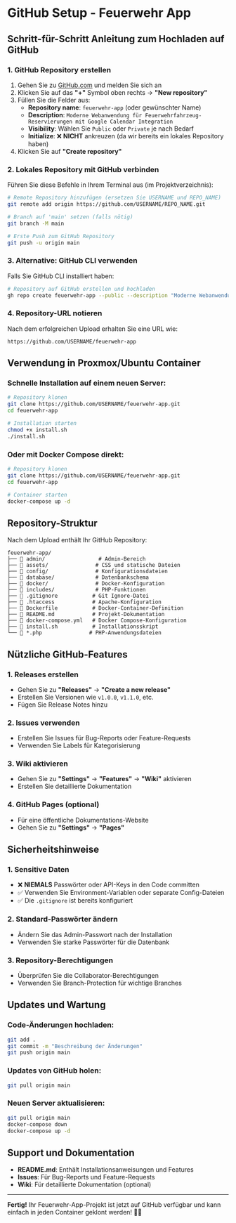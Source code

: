 # GitHub Setup - Feuerwehr App

## Schritt-für-Schritt Anleitung zum Hochladen auf GitHub

### 1. GitHub Repository erstellen

1. Gehen Sie zu [GitHub.com](https://github.com) und melden Sie sich an
2. Klicken Sie auf das **"+"** Symbol oben rechts → **"New repository"**
3. Füllen Sie die Felder aus:
   - **Repository name**: `feuerwehr-app` (oder gewünschter Name)
   - **Description**: `Moderne Webanwendung für Feuerwehrfahrzeug-Reservierungen mit Google Calendar Integration`
   - **Visibility**: Wählen Sie `Public` oder `Private` je nach Bedarf
   - **Initialize**: ❌ **NICHT** ankreuzen (da wir bereits ein lokales Repository haben)
4. Klicken Sie auf **"Create repository"**

### 2. Lokales Repository mit GitHub verbinden

Führen Sie diese Befehle in Ihrem Terminal aus (im Projektverzeichnis):

```bash
# Remote Repository hinzufügen (ersetzen Sie USERNAME und REPO_NAME)
git remote add origin https://github.com/USERNAME/REPO_NAME.git

# Branch auf 'main' setzen (falls nötig)
git branch -M main

# Erste Push zum GitHub Repository
git push -u origin main
```

### 3. Alternative: GitHub CLI verwenden

Falls Sie GitHub CLI installiert haben:

```bash
# Repository auf GitHub erstellen und hochladen
gh repo create feuerwehr-app --public --description "Moderne Webanwendung für Feuerwehrfahrzeug-Reservierungen mit Google Calendar Integration" --source=. --remote=origin --push
```

### 4. Repository-URL notieren

Nach dem erfolgreichen Upload erhalten Sie eine URL wie:
```
https://github.com/USERNAME/feuerwehr-app
```

## Verwendung in Proxmox/Ubuntu Container

### Schnelle Installation auf einem neuen Server:

```bash
# Repository klonen
git clone https://github.com/USERNAME/feuerwehr-app.git
cd feuerwehr-app

# Installation starten
chmod +x install.sh
./install.sh
```

### Oder mit Docker Compose direkt:

```bash
# Repository klonen
git clone https://github.com/USERNAME/feuerwehr-app.git
cd feuerwehr-app

# Container starten
docker-compose up -d
```

## Repository-Struktur

Nach dem Upload enthält Ihr GitHub Repository:

```
feuerwehr-app/
├── 📁 admin/                 # Admin-Bereich
├── 📁 assets/               # CSS und statische Dateien
├── 📁 config/               # Konfigurationsdateien
├── 📁 database/             # Datenbankschema
├── 📁 docker/               # Docker-Konfiguration
├── 📁 includes/             # PHP-Funktionen
├── 📄 .gitignore           # Git Ignore-Datei
├── 📄 .htaccess            # Apache-Konfiguration
├── 📄 Dockerfile           # Docker-Container-Definition
├── 📄 README.md            # Projekt-Dokumentation
├── 📄 docker-compose.yml   # Docker Compose-Konfiguration
├── 📄 install.sh           # Installationsskript
└── 📄 *.php               # PHP-Anwendungsdateien
```

## Nützliche GitHub-Features

### 1. Releases erstellen
- Gehen Sie zu **"Releases"** → **"Create a new release"**
- Erstellen Sie Versionen wie `v1.0.0`, `v1.1.0`, etc.
- Fügen Sie Release Notes hinzu

### 2. Issues verwenden
- Erstellen Sie Issues für Bug-Reports oder Feature-Requests
- Verwenden Sie Labels für Kategorisierung

### 3. Wiki aktivieren
- Gehen Sie zu **"Settings"** → **"Features"** → **"Wiki"** aktivieren
- Erstellen Sie detaillierte Dokumentation

### 4. GitHub Pages (optional)
- Für eine öffentliche Dokumentations-Website
- Gehen Sie zu **"Settings"** → **"Pages"**

## Sicherheitshinweise

### 1. Sensitive Daten
- ❌ **NIEMALS** Passwörter oder API-Keys in den Code committen
- ✅ Verwenden Sie Environment-Variablen oder separate Config-Dateien
- ✅ Die `.gitignore` ist bereits konfiguriert

### 2. Standard-Passwörter ändern
- Ändern Sie das Admin-Passwort nach der Installation
- Verwenden Sie starke Passwörter für die Datenbank

### 3. Repository-Berechtigungen
- Überprüfen Sie die Collaborator-Berechtigungen
- Verwenden Sie Branch-Protection für wichtige Branches

## Updates und Wartung

### Code-Änderungen hochladen:
```bash
git add .
git commit -m "Beschreibung der Änderungen"
git push origin main
```

### Updates von GitHub holen:
```bash
git pull origin main
```

### Neuen Server aktualisieren:
```bash
git pull origin main
docker-compose down
docker-compose up -d
```

## Support und Dokumentation

- **README.md**: Enthält Installationsanweisungen und Features
- **Issues**: Für Bug-Reports und Feature-Requests
- **Wiki**: Für detaillierte Dokumentation (optional)

---

**Fertig!** Ihr Feuerwehr-App-Projekt ist jetzt auf GitHub verfügbar und kann einfach in jeden Container geklont werden! 🚒✨

